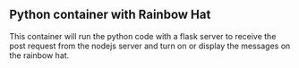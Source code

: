 ## Python container with Rainbow Hat

This container will run the python code with a flask server to receive the  post request from the nodejs server and turn on or display the messages on the rainbow hat.